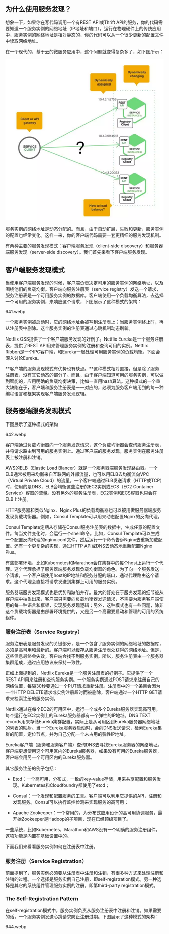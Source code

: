## **为什么使用服务发现？**

想象一下，如果你在写代码调用一个有REST API或Thrift API的服务，你的代码需要知道一个服务实例的网络地址（IP地址和端口）。运行在物理硬件上的传统应用中，服务实例的网络地址是相对静态的，你的代码可以从一个很少更新的配置文件中读取网络地址。

在一个现代的，基于云的微服务应用中，这个问题就变得复杂多了，如下图所示：

![img](/static/image/640.webp)

服务实例的网络地址是动态分配的。而且，由于自动扩展，失败和更新，服务实例的配置也经常变化。这样一来，你的客户端代码需要一套更精细的服务发现机制。

有两种主要的服务发现模式：客户端服务发现（client-side discovery）和服务器端服务发现（server-side discovery）。我们首先来看下客户端服务发现。

## **客户端服务发现模式**

当使用客户端服务发现的时候，客户端负责决定可用的服务实例的网络地址，以及围绕他们的负载均衡。客户端向服务注册表（service registry）发送一个请求，服务注册表是一个可用服务实例的数据库。客户端使用一个负载均衡算法，去选择一个可用的服务实例，来响应这个请求，下图展示了这种模式的架构：

641.webp

一个服务实例被启动时，它的网络地址会被写到注册表上；当服务实例终止时，再从注册表中删除。这个服务实例的注册表通过心跳机制动态刷新。

Netflix OSS提供了一个客户端服务发现的好例子。Netflix Eureka是一个服务注册表，提供了REST API用来管理服务实例的注册和查询可用的实例。Netflix Ribbon是一个IPC客户端，和Eureka一起处理可用服务实例的负载均衡。下面会深入讨论Eureka。

**客户端的服务发现模式有优势也有缺点。**这种模式相对直接，但是除了服务注册表，没有其它动态的部分了。而且，由于客户端知道可用的服务实例，可以做到智能的，应用明确的负载均衡决策，比如一直用hash算法。这种模式的一个重大缺陷在于，客户端和服务注册表是一一对应的，必须为服务客户端用到的每一种编程语言和框架实现客户端服务发现逻辑。

## **服务器端服务发现模式**

下图展示了这种模式的架构

642.webp

客户端通过负载均衡器向一个服务发送请求，这个负载均衡器会查询服务注册表，并将请求路由到可用的服务实例上。通过客户端的服务发现，服务实例在服务注册表上被注册和注销。

AWS的ELB（Elastic Load Blancer）就是一个服务器端服务发现路由器。一个ELB通常被用来均衡来自互联网的外部流量，也可以用ELB去均衡流向VPC（Virtual Private Cloud）的流量。一个客户端通过ELB发送请求（HTTP或TCP）时，使用的是DNS，ELB会均衡这些注册的EC2实例或ECS（EC2 Container Service）容器的流量。没有另外的服务注册表，EC2实例和ECS容器也只会在ELB上注册。

HTTP服务器和类似Nginx、Nginx Plus的负载均衡器也可以被用做服务器端服务发现负载均衡器。例如，Consul Template可以用来动态配置Nginx的反向代理。

Consul Template定期从存储在Consul服务注册表的数据中，生成任意的配置文件。每当文件变化时，会运行一个shell命令。比如，Consul Template可以生成一个配置反向代理的nginx.conf文件，然后运行一个命令告诉Nginx去重新加载配置。还有一个更复杂的实现，通过HTTP API或DNS去动态地重新配置Nginx Plus。

有些部署环境，比如Kubernetes和Marathon会在集群中的每个host上运行一个代理。这个代理承担了服务器端服务发现负载均衡器的角色。为了向一个服务发送一个请求，一个客户端使用host的IP地址和服务分配的端口，通过代理路由这个请求。这个代理会直接将请求发送到集群上可用的服务实例。

服务器端服务发现模式也是优势和缺陷并存。最大的好处在于服务发现的细节被从客户端中抽象出来，客户端只需要向负载均衡器发送请求，不需要为服务客户端使用的每一种语言和框架，实现服务发现逻辑；另外，这种模式也有一些问题，除非这个负载均衡器是由部署环境提供的，又是另一个高需要启动和管理的可用的系统组件。



### **服务注册表（Service Registry）**

服务注册表是服务发现的关键部分，是一个包含了服务实例的网络地址的数据库，必须是高可用和最新的。客户端可以缓存从服务注册表处获得的网络地址。但是，这些信息最终会失效，客户端会找不到服务实例。所以，服务注册表由一个服务器集群组成，通过应用协议来保持一致性。

正如上面提到的，Netflix Eureka是一个服务注册表的好例子。它提供了一个REST API用来注册和查询服务实例。一个服务实例通过POST请求来注册自己的网络位置，每隔30秒要通过一个PUT请求重新注册。注册表中的一个条目会因为一个HTTP DELETE请求或实例注册超时而被删除，客户端通过一个HTTP GET请求来检索注册的服务实例。

Netflix通过在每个EC2的可用区中，运行一个或多个Eureka服务器实现高可用。每个运行在EC2实例上的Eureka服务器都有一个弹性的IP地址。DNS TEXT records用来存储Eureka集群配置，实际上是从可用区到Eureka服务器网络地址的列表的映射。当一个Eureka服务器启动时，会向DNS发送请求，检索Eureka集群的配置，定位节点，并为自己分配一个未占用的弹性IP地址。

Eureka客户端（服务和服务客户端）查询DNS去寻找Eureka服务器的网络地址。客户端更想使用这个可用区内的Eureka服务器，如果没有可用的Eureka服务器，客户端会用另一个可用区内的Eureka服务器。

其它服务注册的例子包括：

* Etcd：一个高可用，分布式，一致的key-value存储，用来共享配置和服务发现。Kubernetes和Cloudfoundry都使用了etcd；

* Consul：一个发现和配置服务的工具。客户端可以利用它提供的API，注册和发现服务。Consul可以执行监控检测来实现服务的高可用；

* Apache Zookeeper：一个常用的，为分布式应用设计的高可用协调服务，最开始Zookeeper是Hadoop的子项目，现在已经顶级项目了。

一些系统，比如Kubernetes，Marathon和AWS没有一个明确的服务注册组件，这项功能是内置在基础设置中的。

下面我们来看看服务实例如何在注册表中注册。



### **服务注册（Service Registration）**



前面提到了，服务实例必须要从注册表中注册和注销，有很多种方式来处理注册和注销的过程。一个选择是服务实例自己注册，即self-registration模式。另一种选择是其它的系统组件管理服务实例的注册，即第third-party registration模式。



### **The Self-Registration Pattern**

在self-registration模式中，服务实例负责从服务注册表中注册和注销。如果需要的话，一个服务实例发送心跳请求防止注册过期。下图展示了这种模式的架构：

644.webp

